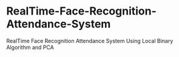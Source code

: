 # RealTime-Face-Recognition-Attendance-System
RealTime Face Recognition Attendance System Using Local Binary Algorithm and PCA
